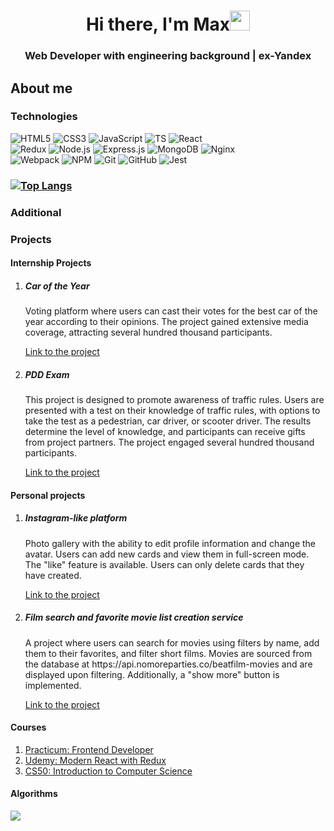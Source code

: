 <h1 align="center">Hi there, I'm Max<img src="https://github.com/blackcater/blackcater/raw/main/images/Hi.gif"
    height="32" /></h1>
<h3 align="center">Web Developer with engineering background | ex-Yandex</h3>

<h2>About me</h2>

<h3>Technologies</h3>
<div display="flex">

  <div display="flex">
    <img alt="HTML5"
      src="https://img.shields.io/badge/html5-%23E34F26.svg?style=for-the-badge&logo=html5&logoColor=white" />
    <img alt="CSS3"
      src="https://img.shields.io/badge/css3-%231572B6.svg?style=for-the-badge&logo=css3&logoColor=white" />
    <img alt="JavaScript"
      src="https://img.shields.io/badge/javascript-%23323330.svg?style=for-the-badge&logo=javascript&logoColor=%23F7DF1E" />
    <img alt="TS"
      src="https://shields.io/badge/TypeScript-3178C6?logo=TypeScript&logoColor=FFF&style=for-the-badge" />
    <img alt="React"
      src="https://img.shields.io/badge/react-%2320232a.svg?style=for-the-badge&logo=react&logoColor=%2361DAFB" />
  </div>

  <div display="flex">
      <img alt="Redux"
      src="https://img.shields.io/badge/Redux-593D88?style=for-the-badge&logo=redux&logoColor=white" />
    <img alt="Node.js"
      src="https://img.shields.io/badge/node.js-6DA55F?style=for-the-badge&logo=node.js&logoColor=white" />
    <img alt="Express.js"
      src="https://img.shields.io/badge/express.js-%23404d59.svg?style=for-the-badge&logo=express&logoColor=%2361DAFB" />
    <img alt="MongoDB"
      src="https://img.shields.io/badge/MongoDB-%234ea94b.svg?style=for-the-badge&logo=mongodb&logoColor=white" />
    <img alt="Nginx"
      src="https://img.shields.io/badge/nginx-%23009639.svg?style=for-the-badge&logo=nginx&logoColor=white" />
  </div>

  <div display="flex">
    <img alt="Webpack"
      src="https://img.shields.io/badge/webpack-%238DD6F9.svg?style=for-the-badge&logo=webpack&logoColor=black" />
    <img alt="NPM" src="https://img.shields.io/badge/NPM-%23CB3837.svg?style=for-the-badge&logo=npm&logoColor=white" />
    <img alt="Git" src="https://img.shields.io/badge/git-%23F05033.svg?style=for-the-badge&logo=git&logoColor=white" />
    <img alt="GitHub"
      src="https://img.shields.io/badge/github-%23121011.svg?style=for-the-badge&logo=github&logoColor=white" />
    <img alt="Jest" src="https://img.shields.io/badge/-jest-%23C21325?style=for-the-badge&logo=jest&logoColor=white" />
  </div>
</div>

<h3>
  
  [![Top Langs](https://github-readme-stats.vercel.app/api/top-langs/?username=iammacheta&layout=compact)](https://github.com/anuraghazra/github-readme-stats)
</h3>

<h3>Additional</h3>
<h3>Projects</h3>
<h4>Internship Projects</h4>
<ol>
  <li>
    <h5>Car of the Year</h5>
    <p>Voting platform where users can cast their votes for the best car of the year according to their opinions. The project gained extensive media coverage, attracting several hundred thousand participants.</p>
    <a href="https://auto.ru/new-car-of-the-year/">Link to the project</a>
  </li>
  <li>
    <h5>PDD Exam</h5>
    <p>This project is designed to promote awareness of traffic rules. Users are presented with a test on their knowledge of traffic rules, with options to take the test as a pedestrian, car driver, or scooter driver. The results determine the level of knowledge, and participants can receive gifts from project partners. The project engaged several hundred thousand participants.</p>
    <a href="https://pdd.auto.ru/">Link to the project</a>
  </li>
</ol>


<h4>Personal projects</h4>
<ol>
  <li>
    <h5>Instagram-like platform</h5>
    <p>Photo gallery with the ability to edit profile information and change the avatar. Users
      can add new cards and view them in full-screen mode. The "like" feature is available. Users can only delete cards
      that they have created.</p>
    <a href="https://mesto.ichetovkin.nomoredomains.club">Link to the project</a>
  </li>

  <li>
    <h5>Film search and favorite movie list creation service</h5>
    <p>A project where users can search for movies using filters by name, add them to their favorites, and filter short
      films. Movies are sourced from the database at https://api.nomoreparties.co/beatfilm-movies and are displayed upon
      filtering. Additionally, a "show more" button is implemented.</p>
    <a href="https://movies-explorer.ichet.nomoredomainsclub.ru/signup">Link to the project</a>
  </li>
</ol>

<h4>Courses</h4>
<ol>
  <li>
    <a href="https://practicum.yandex.ru/frontend-developer/">Practicum: Frontend Developer</a>
  </li>
  <li>
    <a href="https://www.udemy.com/course/react-redux/">Udemy: Modern React with Redux</a>
  </li>
  <li>
    <a href="https://pll.harvard.edu/course/cs50-introduction-computer-science">CS50: Introduction to Computer Science</a>
  </li>
</ol>

<h4>Algorithms</h4>
<img src="https://www.codewars.com/users/iammacheta/badges/small" />
